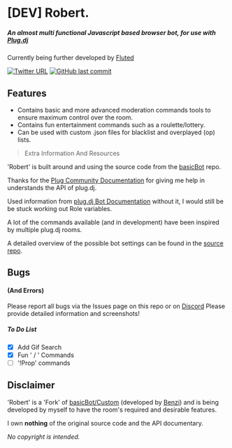 # [DEV] Robert.

##### An almost multi functional Javascript based browser bot, for use with [Plug.dj](https://plug.dj) 

Currently being further developed by [Fluted](https://plug.dj/@/fluted)

[![Twitter URL](https://img.shields.io/twitter/url/http/shields.io.svg?style=for-the-badge&logo=twitter)](https://twitter.com/notfluted)
[![GitHub last commit](https://img.shields.io/github/last-commit/google/skia.svg?style=for-the-badge)](https://github.com/notfluted/robert/)

## Features

- Contains basic and more advanced moderation commands tools to ensure maximum control over the room.
- Contains fun entertainment commands such as a roulette/lottery.
- Can be used with custom .json files for blacklist and overplayed (op) lists.

> Extra Information And Resources

'Robert' is built around and using the source code from the [basicBot](https://github.com/basicBot/source) repo.

Thanks for the [Plug Community Documentation](https://github.com/plugcommunity/documentation) for giving me help in understands the API of plug.dj.

Used information from [plug.dj Bot Documentation](https://github.com/plugcommunity/documentation/blob/master/bots/README.md) without it, I would still be be stuck working out Role variables.

A lot of the commands available (and in development) have been inspired by multiple plug.dj rooms.

A detailed overview of the possible bot settings can be found in the [source repo](https://github.com/basicBot/custom/blob/master/settingsOverview.md).

## Bugs
#### (And Errors)

Please report all bugs via the Issues page on this repo or on [Discord](https://discord.gg/TwjJvjc)
Please provide detailed information and screenshots!

##### To Do List

- [x] Add Gif Search
- [x] Fun ' / ' Commands
- [ ] '!Prop' commands

## Disclaimer

'Robert' is a 'Fork' of [basicBot/Custom](https://github.com/basicBot/custom/) (developed by [Benzi](https://github.com/benzi)) and is being developed by myself to have the room's required and desirable features.

I own **nothing** of the original source code and the API documentary.

*No copyright is intended.*
